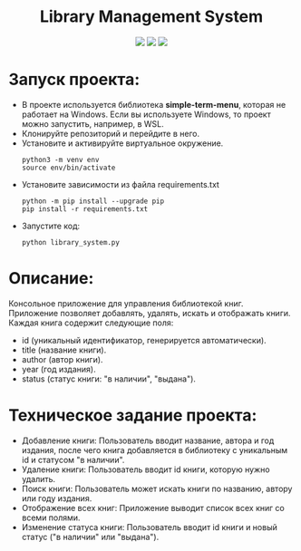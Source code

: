 <div id="header" align="center">
  <h1>Library Management System</h1>
  <img src="https://img.shields.io/badge/Python-3.8.10-F8F8FF?style=for-the-badge&logo=python&logoColor=20B2AA">
  <img src="https://img.shields.io/badge/Pandas-2.0.3-F8F8FF?style=for-the-badge&logo=pandas&logoColor=150458">
  <img src="https://img.shields.io/badge/Numpy-1.24.4-F8F8FF?style=for-the-badge&logo=numpy&logoColor=013243">
</div>

# Запуск проекта:

- В проекте используется библиотека **simple-term-menu**, которая не работает на Windows. Если вы используете Windows, то проект можно запустить, например, в WSL.
- Клонируйте репозиторий и перейдите в него.
- Установите и активируйте виртуальное окружение.
    ```
    python3 -m venv env
    source env/bin/activate
    ```
- Установите зависимости из файла requirements.txt
    ```
    python -m pip install --upgrade pip
    pip install -r requirements.txt
    ``` 
- Запустите код:
    ```
    python library_system.py
    ```

# Описание:
Консольное приложение для управления библиотекой книг. Приложение позволяет добавлять, удалять, искать и отображать книги. Каждая книга содержит следующие поля:
- id (уникальный идентификатор, генерируется автоматически).
- title (название книги).
- author (автор книги).
- year (год издания).
- status (статус книги: "в наличии", "выдана").

# Техническое задание проекта:
- Добавление книги: Пользователь вводит название, автора и год издания, после чего книга добавляется в библиотеку с уникальным id и статусом "в наличии".
- Удаление книги: Пользователь вводит id книги, которую нужно удалить.
- Поиск книги: Пользователь может искать книги по названию, автору или году издания.
- Отображение всех книг: Приложение выводит список всех книг со всеми полями.
- Изменение статуса книги: Пользователь вводит id книги и новый статус ("в наличии" или "выдана").
